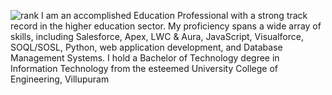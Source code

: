 
![rank](https://github.com/vcr50/vcr50/assets/50842331/d8a2c912-1f6c-4c12-a0cf-af89286d4ba5)
I am an accomplished Education Professional with a strong track record in the higher education sector. My proficiency spans a wide array of skills, including Salesforce, Apex, LWC & Aura, JavaScript, Visualforce, SOQL/SOSL, Python, web application development, and Database Management Systems. I hold a Bachelor of Technology degree in Information Technology from the esteemed University College of Engineering, Villupuram

